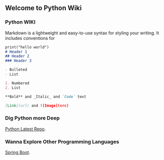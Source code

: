 ## Welcome to Python Wiki

### Python WIKI

Markdown is a lightweight and easy-to-use syntax for styling your writing. It includes conventions for

```markdown
print("hello world")
# Header 1
## Header 2
### Header 3

- Bulleted
- List

1. Numbered
2. List

**Bold** and _Italic_ and `Code` text

[Link](url) and ![Image](src)
```



### Dig Python more Deep 

[Python Latest Repo](https://github.com/matamkiran/python2020).

### Wanna Explore Other Programming Languages
[Spring Boot](https://github.com/matamkiran/SPRING_BOOT_CURD).
